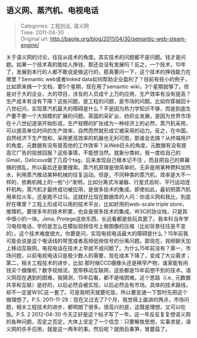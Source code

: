 语义网、蒸汽机、电视电话
---
    
> Categories: 工程创业, 语义网  
> Time: 2011-04-30  
> Original url: <http://baojie.org/blog/2011/04/30/semantic-web-steam-engine/>
    
关于语义网的讨论，往往从技术的角度。其实技术的问题都不是问题。钱才是问题。如果一个技术真的能给人挣钱，那还会没有发展吗？反之，一个技术，10年了，发展到本行的人都不敢说是做这行的，那真要问一下，这个技术的挣钱能力在哪里？Semantic web或者linked data如何帮助企业盈利了？目前有些小的例子，比如原来搞一个文档，要5个星期，现在用了semantic wiki，3个星期就够了。但是对于大的企业，大的项目，涉及的人员成千上万的应用，生产效率有没有提高？生产成本有没有下降？这些问题，是工程的问题，是市场的问题。比如你穿越回十八世纪问，实现蒸汽机最大的障碍是什么？不是因为热力学知识不够，而是到底生产要不要一个大规模的扩展的问题。英国的采矿业、纺织业发展，是因为世界市场在十八世纪逐渐开始形成，生产规模的扩张成为一种经济上的必然，蒸汽机采用，可以提高单位时间的生产效率，自然而然就形成它被采用的动力。反之，在中国，自然经济下生产饱和，采用更高效率的机器也无利可图，那谁会去搞？从终端用户的角度，元数据有没有提高他的工作效率？从Web巨头的角度，元数据有没有提高它广告的投放回报？这些事情，不能想当然。就象分类树，我一度给自己的Gmail，Delicious做了几百个tag，后来发现自己根本记不住 ，而且把自己的屏幕搞的很乱，所以最后还是要搜索。蒸汽机原理是很简单的，无非是用某种燃料加热水，利用蒸汽推动某种机械的往复运动。但是，不同种类的蒸汽机，效率是大不一样的，依赖机械上的一些“小”发明，比如分离式冷凝器、行星式齿轮、平行运动连杆机构，蒸汽机才最终成功被应用，是很多技术的集成。即使如此，最初把蒸汽机用来拉火车，还是跑不过马。这就好比现在数据库的人问：你语义网和我比，到底好在哪里？工程上形成可以用的技术平台，比如好用的web-scale triple store，推理机，要很多年的技术积累，也会是很多技术的集成。W3C的协议栈，只是其中很小的一块。Jena, Protege这些东西，长远看都是些玩具罢了。我本科当年学习电视电话，学的是怎么在模拟视频信号上做图像的压缩（比如背景往往是不变的）。这个技术难度很大。你要是问，实现电视电话最大的障碍是什么？15年前我可能会说是这个电话线的带宽或者高频低频信号的分离问题。那现在，视频聊天加上移动互联网，电视电话在技术上早就不成问题了。为什么15年前没有？第一，市场问题，以前电视电话只是极少数人的需要，现在成本下降了，变成了大众需求；第二，相关工程技术的进步，比如 那时候CCD摄像头还是稀罕产物，谁家能有闲钱买个摄像机？数字视频流，宽带移动互联网，这些都是15年前想不到的技术。语义网现在遇到的困难，我猜测，15年后看，都不是啥困难。这个思路（i.e., 元数据共享和互联）是好的，以后必然会被实现，以后必然会有市场。具体的技术路线，却不一定是W3C这一套了。可是我明天就要吃饭，所以要变通一下暂时先把这个做理想了。P.S. 2011-11-29：现在又过去了7个月，我觉得上面讲的两点，市场问题，相关工程技术的进步，都明朗了很多。很高兴的是，这既是理想，又可以吃饭。P.S. 2 2012-04-30 今天正好是这个帖子写了一年。这一年反反复复想语义网的各种问题，否定之否定，大体上坚定了一个信念：只要解放思想，实事求是，语义网的杀手应用，就是这一两年的事。然后呢？就雨后春笋，冒蘑菇了。     
    